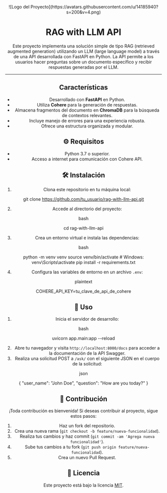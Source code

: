 
<div align="center">
  ![Logo del Proyecto](https://avatars.githubusercontent.com/u/14185940?s=200&v=4.png)

<!-- Título principal -->
 <h1 align="center"> RAG with LLM API </h1>

<!-- Descripción del proyecto -->
<p align="center">Este proyecto implementa una solución simple de tipo RAG (retrieved augmented generation) utilizando un LLM (large language model) a través de una API desarrollada con FastAPI en Python. La API permite a los usuarios hacer preguntas sobre un documento específico y recibir respuestas generadas por el LLM.</p>

<!-- Separador -->
<hr>

<!-- Subtítulo de Características -->
<h2>Características</h2>

<!-- Lista de características -->
<ul>
  <li>Desarrollado con <strong>FastAPI</strong> en Python.</li>
  <li>Utiliza <strong>Cohere</strong> para la generación de respuestas.</li>
  <li>Almacena fragmentos del documento en <strong>ChromaDB</strong> para la búsqueda de contextos relevantes.</li>
  <li>Incluye manejo de errores para una experiencia robusta.</li>
  <li>Ofrece una estructura organizada y modular.</li>
</ul>

<!-- Subtítulo de Requisitos -->
<h2>⚙️ Requisitos</h2>

<!--  Lista de requisitos -->
<ul>
  <li>Python 3.7 o superior.</li>
  <li>Acceso a internet para comunicación con Cohere API.</li>
</ul>

<!-- Subtítulo de Instalación -->
<h2>🛠️ Instalación</h2>

<!-- Pasos de instalación -->
<ol>
  <li>Clona este repositorio en tu máquina local:</li>
</ol>

git clone https://github.com/tu_usuario/rag-with-llm-api.git

<ol start="2">
  <li>Accede al directorio del proyecto:</li>
</ol>
bash
 
cd rag-with-llm-api
<ol start="3">
  <li>Crea un entorno virtual e instala las dependencias:</li>
</ol>
bash
 
python -m venv venv
source venv/bin/activate  # Windows: venv\Scripts\activate
pip install -r requirements.txt
<ol start="4">
  <li>Configura las variables de entorno en un archivo <code>.env</code>:</li>
</ol>
plaintext
 
COHERE_API_KEY=tu_clave_de_api_de_cohere
<!-- Subtítulo de Uso -->
<h2>🚀 Uso</h2>
<!-- Pasos de uso -->
<ol>
  <li>Inicia el servidor de desarrollo:</li>
</ol>
bash
 
uvicorn app.main:app --reload
<ol start="2">
  <li>Abre tu navegador y visita <code>http://localhost:8000/docs</code> para acceder a la documentación de la API Swagger.</li>
  <li>Realiza una solicitud POST a <code>/ask/</code> con el siguiente JSON en el cuerpo de la solicitud:</li>
</ol>
json
 
{
    "user_name": "John Doe",
    "question": "How are you today?"
}
<!-- Subtítulo de Contribución -->
<h2>🤝 Contribución</h2>
<!-- Instrucciones de contribución -->
<p>¡Toda contribución es bienvenida! Si deseas contribuir al proyecto, sigue estos pasos:</p>
<ol>
  <li>Haz un fork del repositorio.</li>
  <li>Crea una nueva rama (<code>git checkout -b feature/nueva-funcionalidad</code>).</li>
  <li>Realiza tus cambios y haz commit (<code>git commit -am 'Agrega nueva funcionalidad'</code>).</li>
  <li>Sube tus cambios a tu fork (<code>git push origin feature/nueva-funcionalidad</code>).</li>
  <li>Crea un nuevo Pull Request.</li>
</ol>
<!-- Subtítulo de Licencia -->
<h2>📝 Licencia</h2>
<!-- Licencia -->
<p>Este proyecto está bajo la licencia <a href="LICENSE">MIT</a>.</p>
